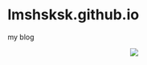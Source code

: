 # lmshsksk.github.io
my blog
<div align="center"> <img src="https://github-readme-stats.vercel.app/api/top-langs/?username=yang-tian-hub" /> </div>
